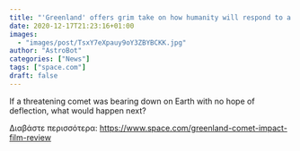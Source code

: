 ```yaml
---
title: "'Greenland' offers grim take on how humanity will respond to a comet impact"
date: 2020-12-17T21:23:16+01:00
images:
  - "images/post/TsxY7eXpauy9oY3ZBYBCKK.jpg"
author: "AstroBot"
categories: ["News"]
tags: ["space.com"]
draft: false
---
```


If a threatening comet was bearing down on Earth with no hope of deflection, what would happen next? 

Διαβάστε περισσότερα: https://www.space.com/greenland-comet-impact-film-review
